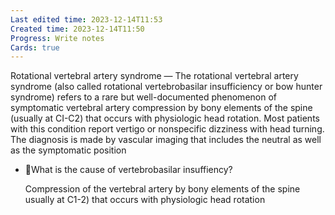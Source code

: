 ```yaml
---
Last edited time: 2023-12-14T11:53
Created time: 2023-12-14T11:50
Progress: Write notes
Cards: true
---
```

Rotational vertebral artery syndrome — The rotational vertebral artery syndrome (also called rotational vertebrobasilar insufficiency or bow hunter syndrome) refers to a rare but well-documented phenomenon of symptomatic vertebral artery compression by bony elements of the spine (usually at CI-C2) that occurs with physiologic head rotation. Most patients with this condition report vertigo or nonspecific dizziness with head turning. The diagnosis is made by vascular imaging that includes the neutral as well as the symptomatic position
- 🍒What is the cause of vertebrobasilar insuffiency?
    
    Compression of the vertebral artery by bony elements of the spine usually at C1-2) that occurs with physiologic head rotation